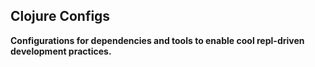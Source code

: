 ## Clojure Configs

__Configurations for dependencies and tools to enable cool repl-driven development practices.__
